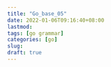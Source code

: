 ```yaml
---
title: "Go_base_05"
date: 2022-01-06T09:16:40+08:00
lastmod:
tags: [go grammar]
categories: [go]
slug:
draft: true
---
```


